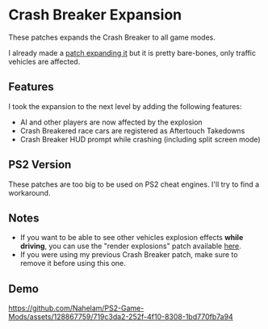 # Crash Breaker Expansion

These patches expands the Crash Breaker to all game modes.

I already made a [patch expanding it](https://github.com/Nahelam/PS2-Game-Mods/blob/main/Burnout%203%20Takedown/Various/SLUS-21050/BEBF8793_crashbreaker_in_all_modes.pnach) but it is pretty bare-bones, only traffic vehicles are affected.

## Features

I took the expansion to the next level by adding the following features: 
- AI and other players are now affected by the explosion
- Crash Breakered race cars are registered as Aftertouch Takedowns
- Crash Breaker HUD prompt while crashing (including split screen mode)

## PS2 Version

These patches are too big to be used on PS2 cheat engines. I'll try to find a workaround.

## Notes

- If you want to be able to see other vehicles explosion effects **while driving**, you can use the "render explosions" patch available [here](<https://github.com/Nahelam/PS2-Game-Mods/tree/main/Burnout%203%20Takedown/Various>).
- If you were using my previous Crash Breaker patch, make sure to remove it before using this one.

## Demo

https://github.com/Nahelam/PS2-Game-Mods/assets/128867759/719c3da2-252f-4f10-8308-1bd770fb7a94
